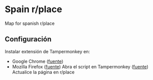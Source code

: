 # Spain r/place
Map for spanish r/place

## Configuración
Instalar extensión de Tampermonkey en:
- Google Chrome ([fuente](https://chrome.google.com/webstore/detail/tampermonkey/dhdgffkkebhmkfjojejmpbldmpobfkfo?hl=es))
- Mozilla Firefox ([fuente](https://addons.mozilla.org/fr/firefox/addon/tampermonkey/))
Abra el script en Tampermonkey ([fuente](https://github.com/vigarax/spainplace/raw/main/spain.user.js))
Actualice la página en r/place
